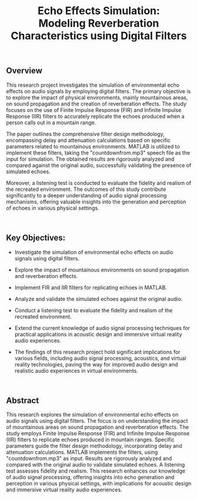 <h1 align="center">Echo Effects Simulation: <br> Modeling Reverberation Characteristics using Digital Filters</h1>

<br>

## Overview

This research project investigates the simulation of environmental echo effects on audio signals by employing digital filters. The primary objective is to explore the impact of physical environments, mainly mountainous areas, on sound propagation and the creation of reverberation effects. The study focuses on the use of Finite Impulse Response (FIR) and Infinite Impulse Response (IIR) filters to accurately replicate the echoes produced when a person calls out in a mountain range.

The paper outlines the comprehensive filter design methodology, encompassing delay and attenuation calculations based on specific parameters related to mountainous environments. MATLAB is utilized to implement these filters, taking the "countdownfrom.mp3" speech file as the input for simulation. The obtained results are rigorously analyzed and compared against the original audio, successfully validating the presence of simulated echoes.

Moreover, a listening test is conducted to evaluate the fidelity and realism of the recreated environment. The outcomes of this study contribute significantly to a deeper understanding of audio signal processing mechanisms, offering valuable insights into the generation and perception of echoes in various physical settings.

<br>

## Key Objectives:

- Investigate the simulation of environmental echo effects on audio signals using digital filters.
  
- Explore the impact of mountainous environments on sound propagation and reverberation effects.
  
- Implement FIR and IIR filters for replicating echoes in MATLAB.

- Analyze and validate the simulated echoes against the original audio.

- Conduct a listening test to evaluate the fidelity and realism of the recreated environment.

- Extend the current knowledge of audio signal processing techniques for practical applications in acoustic design and immersive virtual 
  reality audio experiences.

- The findings of this research project hold significant implications for various fields, including audio signal processing, acoustics, 
  and virtual reality technologies, paving the way for improved audio design and realistic audio experiences in virtual environments.

<br>

## Abstract 

This research explores the simulation of environmental echo effects on audio signals using digital filters. The focus is on understanding the impact of mountainous areas on sound propagation and reverberation effects. The study employs Finite Impulse Response (FIR) and Infinite Impulse Response (IIR) filters to replicate echoes produced in mountain ranges. Specific parameters guide the filter design methodology, incorporating delay and attenuation calculations. MATLAB implements the filters, using "countdownfrom.mp3" as input. Results are rigorously analyzed and compared with the original audio to validate simulated echoes. A listening test assesses fidelity and realism. This research enhances our knowledge of audio signal processing, offering insights into echo generation and perception in various physical settings, with implications for acoustic design and immersive virtual reality audio experiences.
